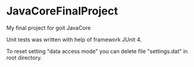 # JavaCoreFinalProject
My final project for goit JavaCore

Unit tests was written with help of framework JUnit 4.

To reset setting "data access mode" you can delete file "settings.dat" in root directory.
